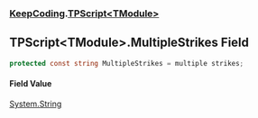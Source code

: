 ### [KeepCoding](KeepCoding.md 'KeepCoding').[TPScript&lt;TModule&gt;](KeepCoding_TPScript_TModule_.md 'KeepCoding.TPScript&lt;TModule&gt;')
## TPScript&lt;TModule&gt;.MultipleStrikes Field
```csharp
protected const string MultipleStrikes = multiple strikes;
```
#### Field Value
[System.String](https://docs.microsoft.com/en-us/dotnet/api/System.String 'System.String')
